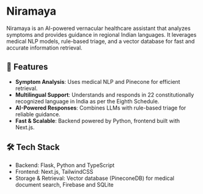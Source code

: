 # Niramaya

Niramaya is an AI-powered vernacular healthcare assistant that analyzes symptoms and provides guidance in regional Indian languages. It leverages medical NLP models, rule-based triage, and a vector database for fast and accurate information retrieval.

## 🚀 Features
- **Symptom Analysis**: Uses medical NLP and Pinecone for efficient retrieval.
- **Multilingual Support**: Understands and responds in 22 constitutionally recognized language in India as per the Eighth Schedule.
- **AI-Powered Responses**: Combines LLMs with rule-based triage for reliable guidance.
- **Fast & Scalable**: Backend powered by Python, frontend built with Next.js.
## 🛠️ Tech Stack
- Backend: Flask, Python and TypeScript
- Frontend: Next.js, TailwindCSS
- Storage & Retrieval: Vector database (PineconeDB) for medical document search, Firebase and SQLite


